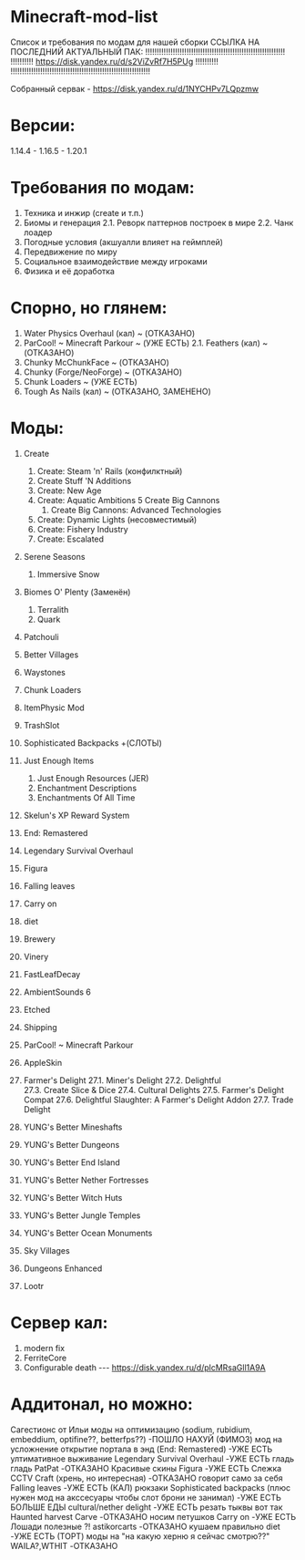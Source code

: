 # Minecraft-mod-list
Список и требования по модам для нашей сборки
			ССЫЛКА НА ПОСЛЕДНИЙ АКТУАЛЬНЫЙ ПАК:
!!!!!!!!!!!!!!!!!!!!!!!!!!!!!!!!!!!!!!!!!!!!!!!!!!!!!!!!!!!!!
!!!!!!!!!! https://disk.yandex.ru/d/s2ViZvRf7H5PUg !!!!!!!!!!
!!!!!!!!!!!!!!!!!!!!!!!!!!!!!!!!!!!!!!!!!!!!!!!!!!!!!!!!!!!!!

Собранный сервак - https://disk.yandex.ru/d/1NYCHPv7LQpzmw

# Версии:
1.14.4 - 1.16.5 - 1.20.1

# Требования по модам:
1. Техника и инжир (create и т.п.)
2. Биомы и генерация
	2.1. Реворк паттернов построек в мире
	2.2. Чанк лоадер
3. Погодные условия (акшуалли влияет на геймплей)
4. Передвижение по миру
5. Социальное взаимодействие между игроками
6. Физика и её доработка


# Спорно, но глянем:
1. Water Physics Overhaul (кал) ~ (ОТКАЗАНО)
2. ParCool! ~ Minecraft Parkour ~ (УЖЕ ЕСТЬ)
	2.1. Feathers (кал) ~ (ОТКАЗАНО)
3. Chunky McChunkFace ~ (ОТКАЗАНО)
4. Chunky (Forge/NeoForge) ~ (ОТКАЗАНО)
5. Chunk Loaders ~ (УЖЕ ЕСТЬ)
6. Tough As Nails (кал) ~ (ОТКАЗАНО, ЗАМЕНЕНО)


# Моды:
1. Create
	1. Create: Steam 'n' Rails (конфилктный)
	2. Create Stuff 'N Additions
	3. Create: New Age
	4. Create: Aquatic Ambitions
	5 Create Big Cannons
		1. Create Big Cannons: Advanced Technologies
	6. Create: Dynamic Lights (несовместимый)
 	7. Create: Fishery Industry
  	8. Create: Escalated
	
2. Serene Seasons
	1. Immersive Snow
3. Biomes O' Plenty (Заменён)
	1. Terralith
	2. Quark
4. Patchouli
5. Better Villages
6. Waystones
7. Chunk Loaders
8. ItemPhysic Mod
9. TrashSlot
10. Sophisticated Backpacks +(СЛОТЫ)
11. Just Enough Items
	1. Just Enough Resources (JER)
 	2. Enchantment Descriptions
	3. Enchantments Of All Time
 12. Skelun's XP Reward System
 13. End: Remastered
 14. Legendary Survival Overhaul
 15. Figura
 16. Falling leaves
 17. Carry on
 18. diet
 19. Brewery
 20. Vinery
 21. FastLeafDecay
 22. AmbientSounds 6
 23. Etched
 24. Shipping
 25. ParCool! ~ Minecraft Parkour
 26. AppleSkin
 27. Farmer's Delight 
 	27.1. Miner's Delight
  	27.2. Delightful   
   	27.3. Create Slice & Dice
	27.4. Cultural Delights
 	27.5. Farmer's Delight Compat
  	27.6. Delightful Slaughter: A Farmer's Delight Addon
   	27.7. Trade Delight
28. YUNG's Better Mineshafts
29. YUNG's Better Dungeons
30. YUNG's Better End Island
31. YUNG's Better Nether Fortresses
32. YUNG's Better Witch Huts
33. YUNG's Better Jungle Temples
34. YUNG's Better Ocean Monuments
35. Sky Villages
36. Dungeons Enhanced
37. Lootr


# Сервер кал:
1. modern fix
2. FerriteCore
3. Configurable death  --- https://disk.yandex.ru/d/plcMRsaGll1A9A





# Аддитонал, но можно:


Сагестионс от Ильи
моды на оптимизацию (sodium, rubidium, embeddium, optifine??, betterfps??)  -ПОШЛО НАХУЙ (ФИМОЗ)
мод на усложнение открытие портала в энд (End: Remastered)   -УЖЕ ЕСТЬ
ултимативное выживание Legendary Survival Overhaul  -УЖЕ ЕСТЬ
гладь гладь PatPat  -ОТКАЗАНО
Красивые скины Figura  -УЖЕ ЕСТЬ
Слежка CCTV Craft (хрень, но интересная)  -ОТКАЗАНО
говорит само за себя Falling leaves  -УЖЕ ЕСТЬ (КАЛ)
рюкзаки Sophisticated backpacks (плюс нужен мод на акссесуары чтобы слот брони не занимал)  -УЖЕ ЕСТЬ
БОЛЬШЕ ЕДЫ cultural/nether delight 	-УЖЕ ЕСТЬ
резать тыквы вот так Haunted harvest Carve  -ОТКАЗАНО
носим петушков Carry on  -УЖЕ ЕСТЬ
Лошади полезные ?! astikorcarts  -ОТКАЗАНО
кушаем правильно diet  -УЖЕ ЕСТЬ (ТОРТ)
моды на "на какую херню я сейчас смотрю??" WAILA?,WTHIT  -ОТКАЗАНО
